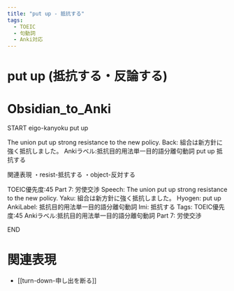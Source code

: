 ```yaml
---
title: "put up - 抵抗する"
tags:
  - TOEIC
  - 句動詞
  - Anki対応
---
```


# put up (抵抗する・反論する)

# Obsidian_to_Anki
START
eigo-kanyoku
put up

The union put up strong resistance to the new policy.
Back: 
組合は新方針に強く抵抗しました。
Ankiラベル:抵抗目的用法単一目的語分離句動詞
put up
抵抗する

関連表現
・resist-抵抗する
・object-反対する

TOEIC優先度:45
Part 7: 労使交渉
Speech: The union put up strong resistance to the new policy.
Yaku: 組合は新方針に強く抵抗しました。
Hyogen: put up
AnkiLabel: 抵抗目的用法単一目的語分離句動詞
Imi: 抵抗する
Tags: TOEIC優先度:45 Ankiラベル:抵抗目的用法単一目的語分離句動詞 Part 7: 労使交渉
<!--ID: 1755038902171-->
END

# 関連表現
- [[turn-down-申し出を断る]]

